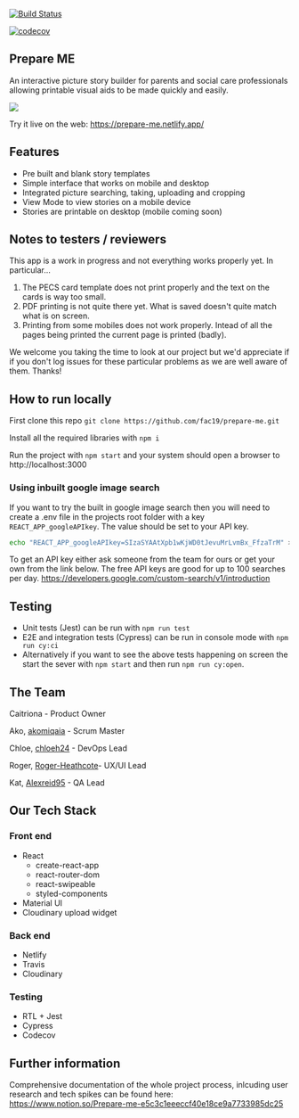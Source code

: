 [![Build Status](https://travis-ci.com/fac19/prepare-me.svg?branch=master)](https://travis-ci.com/fac19/prepare-me)

[![codecov](https://codecov.io/gh/fac19/prepare-me/branch/master/graph/badge.svg)](https://codecov.io/gh/fac19/prepare-me)

## **Prepare ME**

An interactive picture story builder for parents and social care professionals allowing printable visual aids to be made quickly and easily.

![](https://res.cloudinary.com/didur5psx/image/upload/v1592550439/starting_school/prepare_me_app_02_us5xyp.gif)


Try it live on the web: https://prepare-me.netlify.app/


## **Features**

- Pre built and blank story templates
- Simple interface that works on mobile and desktop
- Integrated picture searching, taking, uploading and cropping
- View Mode to view stories on a mobile device
- Stories are printable on desktop (mobile coming soon)

## Notes to testers / reviewers

This app is a work in progress and not everything works properly yet. In particular...

1. The PECS card template does not print properly and the text on the cards is way too small.
2. PDF printing is not quite there yet. What is saved doesn't quite match what is on screen.
3. Printing from some mobiles does not work properly. Intead of all the pages being printed the current page is printed (badly).

We welcome you taking the time to look at our project but we'd appreciate if if you don't log issues for these particular problems as we are well aware of them. Thanks!

## **How to run locally**

First clone this repo `git clone https://github.com/fac19/prepare-me.git`

Install all the required libraries with `npm i`

Run the project with `npm start` and your system should open a browser to http://localhost:3000

### Using inbuilt google image search

If you want to try the built in google image search then you will need to create a .env file in the projects root folder with a key `REACT_APP_googleAPIkey`. The value should be set to your API key.

```bash
echo "REACT_APP_googleAPIkey=SIzaSYAAtXpb1wKjWD0tJevuMrLvmBx_FfzaTrM" > .env
```

To get an API key either ask someone from the team for ours or get your own from the link below. The free API keys are good for up to 100 searches per day. https://developers.google.com/custom-search/v1/introduction


## Testing

- Unit tests (Jest) can be run with `npm run test`
- E2E and integration tests (Cypress) can be run in console mode with `npm run cy:ci`
- Alternatively if you want to see the above  tests happening on screen the start the sever with `npm start` and then run `npm run cy:open`.

## The Team

Caitriona - Product Owner

Ako, [akomiqaia](https://github.com/akomiqaia) - Scrum Master

Chloe, [chloeh24](https://github.com/Chloeh24) - DevOps Lead

Roger, [Roger-Heathcote](https://github.com/Roger-Heathcote)- UX/UI Lead

Kat, [Alexreid95](https://github.com/Alexreid95) - QA Lead


## Our Tech Stack

### Front end
- React
  - create-react-app
  - react-router-dom
  - react-swipeable
  - styled-components
- Material UI
- Cloudinary upload widget

### Back end
- Netlify
- Travis
- Cloudinary

### Testing
- RTL + Jest
- Cypress
- Codecov

## Further information

Comprehensive documentation of the whole project process, inlcuding user research and tech spikes can be found here: https://www.notion.so/Prepare-me-e5c3c1eeeccf40e18ce9a7733985dc25

